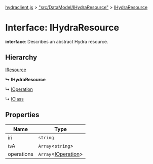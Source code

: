 [hydraclient.js](../README.md) > ["src/DataModel/IHydraResource"](../modules/_src_datamodel_ihydraresource_.md) > [IHydraResource](../interfaces/_src_datamodel_ihydraresource_.ihydraresource.md)



# Interface: IHydraResource

**interface**: Describes an abstract Hydra resource.

## Hierarchy


 [IResource](_src_datamodel_iresource_.iresource.md)

**↳ IHydraResource**

↳  [IOperation](_src_datamodel_ioperation_.ioperation.md)




↳  [IClass](_src_datamodel_iclass_.iclass.md)











## Properties

| Name  | Type                
| ------ | ------------------- 
| iri | `string`
| isA | `Array`<`string`>
| operations | `Array`<[IOperation](_src_datamodel_ioperation_.ioperation.md)>


